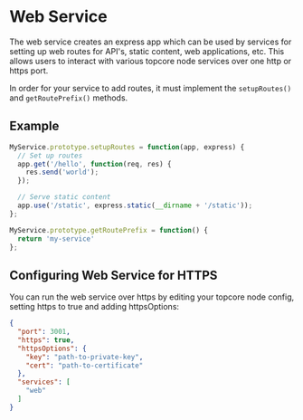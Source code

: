 # Web Service
The web service creates an express app which can be used by services for setting up web routes for API's, static content, web applications, etc. This allows users to interact with various topcore node services over one http or https port.

In order for your service to add routes, it must implement the `setupRoutes()` and `getRoutePrefix()` methods.

## Example

```js
MyService.prototype.setupRoutes = function(app, express) {
  // Set up routes
  app.get('/hello', function(req, res) {
    res.send('world');
  });

  // Serve static content
  app.use('/static', express.static(__dirname + '/static'));
};

MyService.prototype.getRoutePrefix = function() {
  return 'my-service'
};
```

## Configuring Web Service for HTTPS
You can run the web service over https by editing your topcore node config, setting https to true and adding httpsOptions:

```json
{
  "port": 3001,
  "https": true,
  "httpsOptions": {
    "key": "path-to-private-key",
    "cert": "path-to-certificate"
  },
  "services": [
    "web"
  ]
}
```
